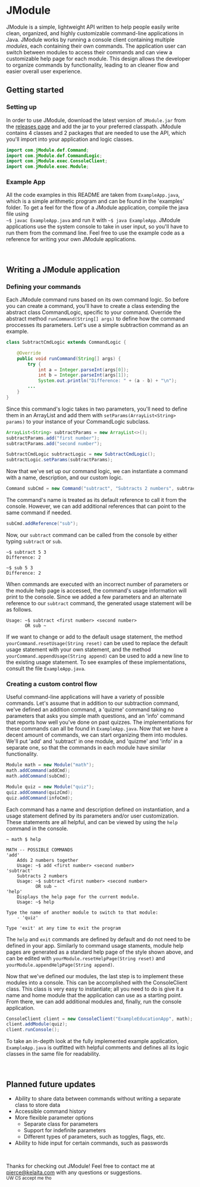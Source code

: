 # JModule
JModule is a simple, lightweight API written to help people easily write clean, organized, and highly customizable command-line applications in Java.
JModule works by running a console client containing multiple *modules*, each containing their own commands. The application
user can switch between modules to access their commands and can view a customizable help page for each module. This design allows the developer to organize commands by functionality, leading to an cleaner flow and easier overall user
experience. 

## Getting started
### Setting up
In order to use JModule, download the latest version of `JModule.jar` from the [releases page](https://github.com/pkelaita/JModule/releases) and add the jar to your preferred classpath. JModule contains
4 classes and 2 packages that are needed to use the API, which you'll import into your application and logic classes.
```java
import com.jModule.def.Command;
import com.jModule.def.CommandLogic;
import com.jModule.exec.ConsoleClient;
import com.jModule.exec.Module;
```
### Example App
All the code examples in this README are taken from `ExampleApp.java`, which is a simple arithmetic program and can be found in
the 'examples' folder. To get a feel for the flow of a JModule application, compile the java file using  
`~$ javac ExampleApp.java` and run it with `~$ java ExampleApp`. JModule applications use the system console to take in user
input, so you'll have to run them from the command line. Feel free to use the example code as a reference for writing your
own JModule applications.
&nbsp;

&nbsp;

## Writing a JModule application
### Defining your commands
Each JModule command runs based on its own command logic. So before you can create a command, you'll have to create a class
extending the abstract class CommandLogic, specific to your command. Override the abstract method `runCommand(String[] args)` to define how the
command proccesses its parameters. Let's use a simple subtraction command as an example.  
```java
class SubtractCmdLogic extends CommandLogic {

	@Override
	public void runCommand(String[] args) {
		try {
			int a = Integer.parseInt(args[0]);
			int b = Integer.parseInt(args[1]);
			System.out.println("Difference: " + (a - b) + "\n");
		...
	}
}
```
Since this command's logic takes in two parameters, you'll need to define them in an ArrayList and add them with
`setParams(ArrayList<String> params)` to your instance of your CommandLogic subclass.
```java
ArrayList<String> subtractParams = new ArrayList<>();
subtractParams.add("first number");
subtractParams.add("second number");

SubtractCmdLogic subtractLogic = new SubtractCmdLogic();
subtractLogic.setParams(subtractParams);
```
Now that we've set up our command logic, we can instantiate a command with a name, description, and our custom logic.
```java
Command subCmd = new Command("subtract", "Subtracts 2 numbers", subtractLogic);
```
The command's name is treated as its default reference to call it from the console. However, we can add additional references
that can point to the same command if needed.
```java
subCmd.addReference("sub");
```
Now, our `subtract` command can be called from the console by either typing `subtract` or `sub`.
```
~$ subtract 5 3
Difference: 2

~$ sub 5 3
Difference: 2
```

When commands are executed with an incorrect number of parameters or the module help page is accessed, the command's usage
information will print to the console. Since we added a few parameters and an alternate reference to our `subtract` command, the
generated usage statement will be as follows.
```
Usage: ~$ subtract <first number> <second number>
       OR sub ~
```
If we want to change or add to the default usage statement, the method `yourCommand.resetUsage(String reset)` can be used to
replace the default usage statement with your own statement, and the method `yourCommand.appendUsage(String append)` can be used to add
a new line to the existing usage statement. To see examples of these implementations, consult the file `ExampleApp.java`.

### Creating a custom control flow
Useful command-line applications will have a variety of possible commands. Let's assume that in addition to our subtraction
command, we've defined an addition command, a 'quizme' command taking no parameters that asks you simple math questions, and
an 'info' command that reports how well you've done on past quizzes. The implementations for these commands can all be found
in `ExampleApp.java`. Now that we have a decent amount of commands, we can start organizing them into modules. We'll put 'add'
and 'subtract' in one module, and 'quizme' and 'info' in a separate one, so that the commands in each module have similar
functionality.
```java
Module math = new Module("math");
math.addCommand(addCmd);
math.addCommand(subCmd);

Module quiz = new Module("quiz");
quiz.addCommand(quizCmd);
quiz.addCommand(infoCmd);
```

Each command has a name and description defined on instantiation, and a usage statement defined by its parameters and/or user
customization. These statements are all helpful, and can be viewed by using the `help` command in the console.
```
~ math $ help

MATH -- POSSIBLE COMMANDS
'add'
	Adds 2 numbers together
	Usage: ~$ add <first number> <second number>
'subtract'
	Subtracts 2 numbers
	Usage: ~$ subtract <first number> <second number>
	       OR sub ~
'help'
	Displays the help page for the current module.
	Usage: ~$ help

Type the name of another module to switch to that module:
	- 'quiz'

Type 'exit' at any time to exit the program
```
The `help` and `exit` commands are defined by default and do not need to be defined in your app. Similarly to command usage
staments, module help pages are generated as a standard help page of the style shown above, and can be edited with
`yourModule.resetHelpPage(String reset)` and `yourModule.appendHelpPage(String append)`.

Now that we've defined our modules, the last step is to implement these modules into a console. This can be accomplished with
the ConsoleClient class. This class is very easy to instantiate; all you need to do is give it a name and home module that
the application can use as a starting point. From there, we can add additional modules and, finally, run the console
application.
```java
ConsoleClient client = new ConsoleClient("ExampleEducationApp", math);
client.addModule(quiz);
client.runConsole();
```
To take an in-depth look at the fully implemented example application, `ExampleApp.java` is outfitted with helpful comments
and defines all its logic classes in the same file for readability.
&nbsp;

&nbsp;

## Planned future updates
* Ability to share data between commands without writing a separate class to store data
* Accessible command history
* More flexible parameter options
  * Separate class for parameters
  * Support for indefinite parameters
  * Different types of parameters, such as toggles, flags, etc.
* Ability to hide input for certain commands, such as passwords
&nbsp;

&nbsp;

Thanks for checking out JModule! Feel free to contact me at <pierce@kelaita.com> with any questions or suggestions.  
<sub>UW CS accept me tho</sub>